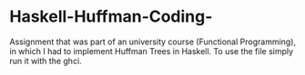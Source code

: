 # Haskell-Huffman-Coding-

Assignment that was part of an university course (Functional Programming), in which I had to implement Huffman Trees in Haskell. 
To use the file simply run it with the ghci.
